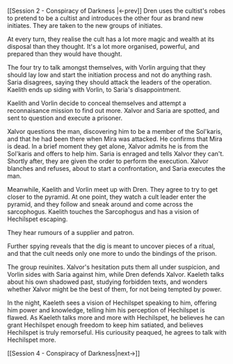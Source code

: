 [[Session 2 - Conspiracy of Darkness |<-prev]]
Dren uses the cultist's robes to pretend to be a cultist and introduces the other four as brand new initiates. They are taken to the new groups of initiates.

At every turn, they realise the cult has a lot more magic and wealth at its disposal than they thought. It's a lot more organised, powerful, and prepared than they would have thought.

The four try to talk amongst themselves, with Vorlin arguing that they should lay low and start the initiation process and not do anything rash. Saria disagrees, saying they should attack the leaders of the operation. Kaelith ends up siding with Vorlin, to Saria's disappointment. 

Kaelith and Vorlin decide to conceal themselves and attempt a reconnaisance mission to find out more. Xalvor and Saria are spotted, and sent to question and execute a prisoner.

Xalvor questions the man, discovering him to be a member of the Sol'karis, and that he had been there when Mira was attacked. He confirms that Mira is dead. In a brief moment they get alone, Xalvor admits he is from the Sol'karis and offers to help him. Saria is enraged and tells Xalvor they can't. Shortly after, they are given the order to perform the execution. Xalvor blanches and refuses, about to start a confrontation, and Saria executes the man.

Meanwhile, Kaelith and Vorlin meet up with Dren. They agree to try to get closer to the pyramid. At one point, they watch a cult leader enter the pyramid, and they follow and sneak around and come across the sarcophogus. Kaelith touches the Sarcophogus and has a vision of Hechilspet escaping.

They hear rumours of a supplier and patron.

Further spying reveals that the dig is meant to uncover pieces of a ritual, and that the cult needs only one more to undo the bindings of the prison.

The group reuinites. Xalvor's hesitation puts them all under suspicion, and Vorlin sides with Saria against him, while Dren defends Xalvor. Kaeleth talks about his own shadowed past, studying forbidden texts, and wonders whether Xalvor might be the best of them, for not being tempted by power.

In the night, Kaeleth sees a vision of Hechilspet speaking to him, offering him power and knowledge, telling him his perception of Hechilspet is flawed.
As Kaeleth talks more and more with Hechilspet, he believes he can grant Hechilspet enough freedom to keep him satiated, and believes Hechilspet is truly remorseful. His curiousity peaqued, he agrees to talk with Hechilspet more.


[[Session 4 - Conspiracy of Darkness|next->]]